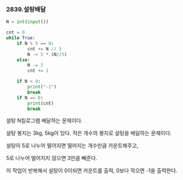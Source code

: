### 2839.설탕배달

```python
N = int(input())

cnt = 0
while True:
    if N % 5 == 0:
        cnt += N // 5
        N -= 5 * (N//5)
    else:
        N -= 3
        cnt += 1

    if N < 0:
        print("-1")
        break
    if N == 0:
        print(cnt)
        break
```

설탕 N킬로그램 배달하는 문제이다.

설탕 봉지는 3kg, 5kg이 있다. 적은 개수의 봉지로 설탕을 배달하는 문제이다.



설탕이 5로 나누어 떨어지면 떨어지는 개수만큼 카운트해주고,

5로 나누어 떨어지지 않으면 3만큼 빼준다.

이 작업이 반복해서 설탕이 0이되면 카운트를 출력, 0보다 작으면 -1을 출력한다.